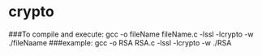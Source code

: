 # crypto

###To compile and execute:
gcc -o fileName fileName.c -lssl -lcrypto -w
./fileNaame
###example:
gcc -o RSA RSA.c -lssl -lcrypto -w
./RSA
